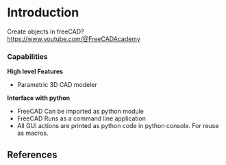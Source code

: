 # Introduction

Create objects in freeCAD?  
https://www.youtube.com/@FreeCADAcademy

### Capabilities

**High level Features**

- Parametric 3D CAD modeler

**Interface with python**

- FreeCAD Can be imported as python module
- FreeCAD Runs as a command line application
- All GUI actions are printed as python code in python console. For reuse as macros.

## References

